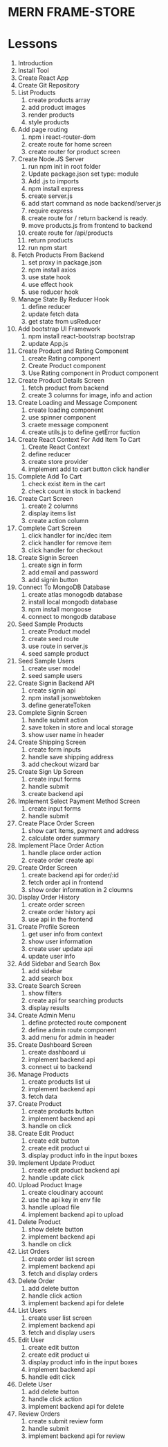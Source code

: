 # MERN FRAME-STORE

# Lessons

1. Introduction
2. Install Tool
3. Create React App
4. Create Git Repository
5. List Products
   1. create products array
   2. add product images
   3. render products
   4. style products
6. Add page routing
   1. npm i react-router-dom
   2. create route for home screen
   3. create router for product screen
7. Create Node.JS Server
   1. run npm init in root folder
   2. Update package.json set type: module
   3. Add .js to imports
   4. npm install express
   5. create server.js
   6. add start command as node backend/server.js
   7. require express
   8. create route for / return backend is ready.
   9. move products.js from frontend to backend
   10. create route for /api/products
   11. return products
   12. run npm start
8. Fetch Products From Backend
   1. set proxy in package.json
   2. npm install axios
   3. use state hook
   4. use effect hook
   5. use reducer hook
9. Manage State By Reducer Hook
   1. define reducer
   2. update fetch data
   3. get state from usReducer
10. Add bootstrap UI Framework
    1. npm install react-bootstrap bootstrap
    2. update App.js
11. Create Product and Rating Component
    1. create Rating component
    2. Create Product component
    3. Use Rating component in Product component
12. Create Product Details Screen
    1. fetch product from backend
    2. create 3 columns for image, info and action
13. Create Loading and Message Component
    1. create loading component
    2. use spinner component
    3. craete message component
    4. create utils.js to define getError fuction
14. Create React Context For Add Item To Cart
    1. Create React Context
    2. define reducer
    3. create store provider
    4. implement add to cart button click handler
15. Complete Add To Cart
    1. check exist item in the cart
    2. check count in stock in backend
16. Create Cart Screen
    1. create 2 columns
    2. display items list
    3. create action column
17. Complete Cart Screen
    1. click handler for inc/dec item
    2. click handler for remove item
    3. click handler for checkout
18. Create Signin Screen
    1. create sign in form
    2. add email and password
    3. add signin button
19. Connect To MongoDB Database
    1. create atlas monogodb database
    2. install local mongodb database
    3. npm install mongoose
    4. connect to mongodb database
20. Seed Sample Products
    1. create Product model
    2. create seed route
    3. use route in server.js
    4. seed sample product
21. Seed Sample Users
    1. create user model
    2. seed sample users
22. Create Signin Backend API
    1. create signin api
    2. npm install jsonwebtoken
    3. define generateToken
23. Complete Signin Screen
    1. handle submit action
    2. save token in store and local storage
    3. show user name in header
24. Create Shipping Screen
    1. create form inputs
    2. handle save shipping address
    3. add checkout wizard bar
25. Create Sign Up Screen
    1. create input forms
    2. handle submit
    3. create backend api
26. Implement Select Payment Method Screen
    1. create input forms
    2. handle submit
27. Create Place Order Screen
    1. show cart items, payment and address
    2. calculate order summary
28. Implement Place Order Action
    1. handle place order action
    2. create order create api
29. Create Order Screen
    1. create backend api for order/:id
    2. fetch order api in frontend
    3. show order information in 2 cloumns
30. Display Order History
    1. create order screen
    2. create order history api
    3. use api in the frontend
31. Create Profile Screen
    1. get user info from context
    2. show user information
    3. create user update api
    4. update user info
32. Add Sidebar and Search Box
    1. add sidebar
    2. add search box
33. Create Search Screen
    1. show filters
    2. create api for searching products
    3. display results
34. Create Admin Menu
    1. define protected route component
    2. define admin route component
    3. add menu for admin in header
35. Create Dashboard Screen
    1. create dashboard ui
    2. implement backend api
    3. connect ui to backend
36. Manage Products
    1. create products list ui
    2. implement backend api
    3. fetch data
37. Create Product
    1. create products button
    2. implement backend api
    3. handle on click
38. Create Edit Product
    1. create edit button
    2. create edit product ui
    3. display product info in the input boxes
39. Implement Update Product
    1. create edit product backend api
    2. handle update click
40. Upload Product Image
    1. create cloudinary account
    2. use the api key in env file
    3. handle upload file
    4. implement backend api to upload
41. Delete Product
    1. show delete button
    2. implement backend api
    3. handle on click
42. List Orders
    1. create order list screen
    2. implement backend api
    3. fetch and display orders
43. Delete Order
    1. add delete button
    2. handle click action
    3. implement backend api for delete
44. List Users
    1. create user list screen
    2. implement backend api
    3. fetch and display users
45. Edit User
    1. create edit button
    2. create edit product ui
    3. display product info in the input boxes
    4. implement backend api
    5. handle edit click
46. Delete User
    1. add delete button
    2. handle click action
    3. implement backend api for delete
47. Review Orders
    1. create submit review form
    2. handle submit
    3. implement backend api for review
